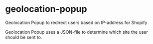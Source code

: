 # geolocation-popup
Geolocation Popup to redirect users based on IP-address for Shopify

Geolocation Popup uses a JSON-file to determine which site the user should be sent to.
